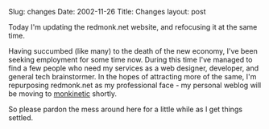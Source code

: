 Slug: changes
Date: 2002-11-26
Title: Changes
layout: post

Today I&#39;m updating the redmonk.net website, and refocusing it at the same time.

Having succumbed (like many) to the death of the new economy, I&#39;ve been seeking employment for some time now. During this time I&#39;ve managed to find a few people who need my services as a web designer, developer, and general tech brainstormer. In the hopes of attracting more of the same, I&#39;m repurposing redmonk.net as my professional face - my personal weblog will be moving to <a href="http://www.redmonk.net/monkinetic">monkinetic</a> shortly.

So please pardon the mess around here for a little while as I get things settled.
